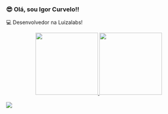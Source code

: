 ### 😎 Olá, sou Igor Curvelo!!
💻 Desenvolvedor na Luizalabs!

<!--
**igorcurvelo/igorcurvelo** is a ✨ _special_ ✨ repository because its `README.md` (this file) appears on your GitHub profile.

Here are some ideas to get you started:

- 🔭 I’m currently working on ...
- 🌱 I’m currently learning ...
- 👯 I’m looking to collaborate on ...
- 🤔 I’m looking for help with ...
- 💬 Ask me about ...
- 📫 How to reach me: ...
- 😄 Pronouns: ...
- ⚡ Fun fact: ...
-->

<div align="center">
  <a href="https://github.com/igorcurvelo">
  <img height="170em" src="https://github-readme-stats.vercel.app/api?username=igorcurvelo&show_icons=true&theme=dark&include_all_commits=true&count_private=true"/>
  <img height="170em" src="https://github-readme-stats.vercel.app/api/top-langs/?username=igorcurvelo&layout=compact&langs_count=6&theme=dark"/>
</div>
 
<div>
  <br>
  <a href="https://www.linkedin.com/in/igor-curvelo-7aa27b29/" target="_blank"><img src="https://img.shields.io/badge/-LinkedIn-%230077B5?style=for-the-badge&logo=linkedin&logoColor=white" target="_blank"></a> 
</div>
